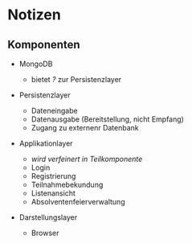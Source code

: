 # Notizen

## Komponenten

* MongoDB 
    * bietet *?* zur Persistenzlayer

* Persistenzlayer
    * Dateneingabe
    * Datenausgabe (Bereitstellung, nicht Empfang)
    * Zugang zu externenr Datenbank
    
* Applikationlayer
    * *wird verfeinert in Teilkomponente*
    * Login
    * Registrierung
    * Teilnahmebekundung
    * Listenansicht
    * Absolventenfeierverwaltung
    
* Darstellungslayer
    * Browser
    